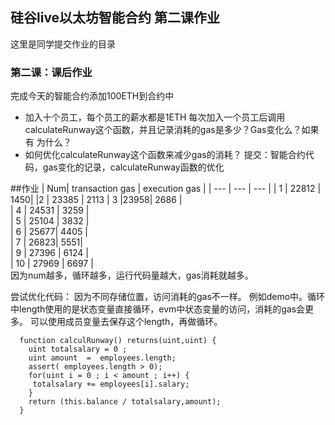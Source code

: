 ## 硅谷live以太坊智能合约 第二课作业
这里是同学提交作业的目录

### 第二课：课后作业
完成今天的智能合约添加100ETH到合约中
- 加入十个员工，每个员工的薪水都是1ETH
每次加入一个员工后调用calculateRunway这个函数，并且记录消耗的gas是多少？Gas变化么？如果有 为什么？
- 如何优化calculateRunway这个函数来减少gas的消耗？
提交：智能合约代码，gas变化的记录，calculateRunway函数的优化


##作业
| Num|  transaction gas |  execution gas |
| --- | --- | --- | 
| 1 | 22812 |  1450|
|2 | 23385 |   2113
| 3  |23958| 2686  |  
| 4 |  24531  | 3259  |  
| 5 | 25104 | 3832  |  
| 6 | 25677| 4405 |  
| 7 | 26823|  5551|  
| 9 |  27396 | 6124 |  
| 10 |  27969 | 6697 |  
因为num越多，循环越多，运行代码量越大，gas消耗就越多。

尝试优化代码：
因为不同存储位置，访问消耗的gas不一样。
例如demo中。循环中length使用的是状态变量直接循环，evm中状态变量的访问，消耗的gas会更多。
可以使用成员变量去保存这个length，再做循环。
```
  function calculRunway() returns(uint,uint) {
    uint totalsalary = 0 ;
    uint amount  =  employees.length;
    assert( employees.length > 0);
    for(uint i = 0 ; i < amount ; i++) {
     totalsalary += employees[i].salary;
    }
    return (this.balance / totalsalary,amount);
  }
```
